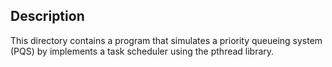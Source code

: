 ## Description

This directory contains a program that simulates a priority queueing system (PQS) by implements a task scheduler using the pthread library. 
